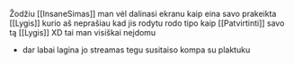Žodžiu [[InsaneSimas]] man vėl dalinasi ekranu kaip eina savo prakeikta [[Lygis]] kurio aš neprašiau kad jis rodytu rodo tipo kaip [[Patvirtinti]] savo tą [[Lygis]] XD tai man visiškai neįdomu
+ dar labai lagina jo streamas tegu susitaiso kompa su plaktuku